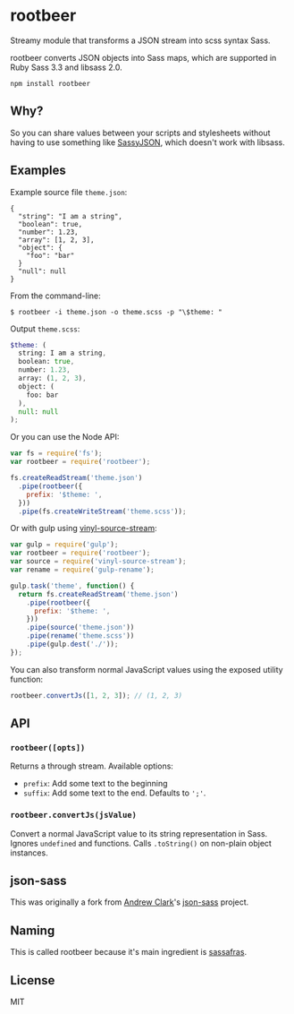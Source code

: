 # rootbeer

Streamy module that transforms a JSON stream into scss syntax Sass.

rootbeer converts JSON objects into Sass maps, which are supported in Ruby Sass 3.3 and libsass 2.0.

```
npm install rootbeer
```

## Why?

So you can share values between your scripts and stylesheets without having to use something like [SassyJSON](https://github.com/HugoGiraudel/SassyJSON), which doesn't work with libsass.

## Examples

Example source file `theme.json`:
```
{
  "string": "I am a string",
  "boolean": true,
  "number": 1.23,
  "array": [1, 2, 3],
  "object": {
    "foo": "bar"
  }
  "null": null
}

```

From the command-line:

```
$ rootbeer -i theme.json -o theme.scss -p "\$theme: "
```

Output `theme.scss`:

```scss
$theme: (
  string: I am a string,
  boolean: true,
  number: 1.23,
  array: (1, 2, 3),
  object: (
    foo: bar
  ),
  null: null
);
```

Or you can use the Node API:

``` javascript
var fs = require('fs');
var rootbeer = require('rootbeer');

fs.createReadStream('theme.json')
  .pipe(rootbeer({
    prefix: '$theme: ',
  }))
  .pipe(fs.createWriteStream('theme.scss'));
```

Or with gulp using [vinyl-source-stream](https://github.com/hughsk/vinyl-source-stream):

```javascript
var gulp = require('gulp');
var rootbeer = require('rootbeer');
var source = require('vinyl-source-stream');
var rename = require('gulp-rename');

gulp.task('theme', function() {
  return fs.createReadStream('theme.json')
    .pipe(rootbeer({
      prefix: '$theme: ',
    }))
    .pipe(source('theme.json'))
    .pipe(rename('theme.scss'))
    .pipe(gulp.dest('./'));
});
```

You can also transform normal JavaScript values using the exposed utility function:

```javascript
rootbeer.convertJs([1, 2, 3]); // (1, 2, 3)
```

## API

### `rootbeer([opts])`

Returns a through stream. Available options:

- `prefix`: Add some text to the beginning
- `suffix`: Add some text to the end. Defaults to `';'`.

### `rootbeer.convertJs(jsValue)`

Convert a normal JavaScript value to its string representation in Sass. Ignores `undefined` and functions. Calls `.toString()` on non-plain object instances.

## json-sass
This was originally a fork from [Andrew Clark](http://twitter.com/acdlite)'s [json-sass](https://github.com/acdlite/json-sass/) project.

## Naming
This is called rootbeer because it's main ingredient is [sassafras](https://en.wikipedia.org/wiki/Sassafras#Culinary_uses_of_sassafras).

## License

MIT
